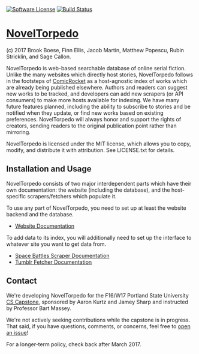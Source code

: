 [![Software License](https://img.shields.io/badge/license-MIT-brightgreen.svg)](http://opensource.org/licenses/MIT)
[![Build Status](https://travis-ci.org/NovelTorpedo/noveltorpedo.svg?branch=master)](https://travis-ci.org/NovelTorpedo/noveltorpedo)

# [NovelTorpedo](https://github.com/NovelTorpedo/noveltorpedo)

(c) 2017 Brook Boese, Finn Ellis, Jacob Martin, Matthew Popescu,
Rubin Stricklin, and Sage Callon.

NovelTorpedo is web-based searchable database of online serial fiction. Unlike
the many websites which directly host stories, NovelTorpedo follows in the
footsteps of [ComicRocket](http://www.comic-rocket.com) as a host-agnostic
index of works which are already being published elsewhere. Authors and
readers can suggest new works to be tracked, and developers can add new
scrapers (or API consumers) to make more hosts available for indexing. We
have many future features planned, including the ability to subscribe to
stories and be notified when they update, or find new works based on existing
preferences. NovelTorpedo will always honor and support the rights of creators,
sending readers to the original publication point rather than mirroring.

NovelTorpedo is licensed under the MIT license, which allows you to copy,
modify, and distribute it with attribution. See LICENSE.txt for details.


## Installation and Usage

NovelTorpedo consists of two major interdependent parts which have their own
documentation: the website (including the database), and the host-specific
scrapers/fetchers which populate it.

To use any part of NovelTorpedo, you need to set up at least the website
backend and the database.

* [Website Documentation](/website)

To add data to its index, you will additionally need to set up the interface
to whatever site you want to get data from.

* [Space Battles Scraper Documentation](/scrapers/Spacebattles)
* [Tumblr Fetcher Documentation](/scrapers/tumblr)


## Contact

We're developing NovelTorpedo for the F16/W17 Portland State University
[CS Capstone](http://wiki.cs.pdx.edu/capstone/), sponsored by Aaron Kurtz
and Jamey Sharp and instructed by Professor Bart Massey.

We're not actively seeking contributions while the capstone is in progress.
That said, if you have questions, comments, or concerns, feel free to
[open an issue](https://github.com/NovelTorpedo/noveltorpedo/issues)!

For a longer-term policy, check back after March 2017.

